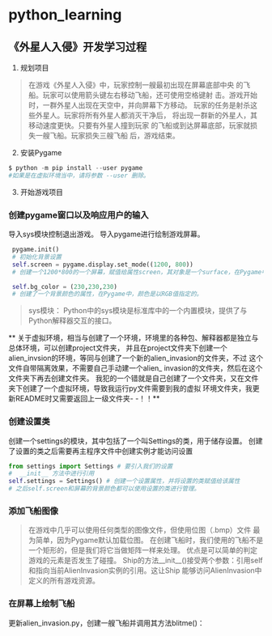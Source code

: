 # python_learning
## 《外星人入侵》开发学习过程
1. 规划项目
> 在游戏《外星人入侵》中，玩家控制一艘最初出现在屏幕底部中央
的飞船。玩家可以使用箭头键左右移动飞船，还可使用空格键射
击。游戏开始时，一群外星人出现在天空中，并向屏幕下方移动。
玩家的任务是射杀这些外星人。玩家将所有外星人都消灭干净后，
将出现一群新的外星人，其移动速度更快。只要有外星人撞到玩家
的飞船或到达屏幕底部，玩家就损失一艘飞船。玩家损失三艘飞船
后，游戏结束。
2. 安装Pygame
```python
$ python -m pip install --user pygame 
#如果是在虚拟环境当中，请将参数 --user 删除。
```
3. 开始游戏项目
### 创建pygame窗口以及响应用户的输入
导入sys模块控制退出游戏。
导入pygame进行绘制游戏屏幕。
```python
 pygame.init()
 # 初始化背景设置
 self.screen = pygame.display.set_mode((1200, 800))
 # 创建一个1200*800的一个屏幕，赋值给属性screen，其对象是一个surface，在Pygame中，surface是屏幕的一部分

 self.bg_color = (230,230,230)
 # 创建了一个背景颜色的属性，在Pygame中，颜色是以RGB值指定的。
```
> sys模块：
  Python中的sys模块是标准库中的一个内置模块，提供了与Python解释器交互的接口。



** 关于虚拟环境，相当与创建了一个环境，环境里的各种包、解释器都是独立与总体环境，可以创建project文件夹，
并且在project文件夹下创建一个alien_invsion的环境，等同与创建了一个新的alien_invasion的文件夹，不过
这个文件自带隔离效果，不需要自己手动建一个alien_ invasion的文件夹，然后在这个文件夹下再去创建文件夹。
我犯的一个错就是自己创建了一个文件夹，又在文件夹下创建了一个虚拟环境，导致我运行py文件需要到我的虚拟
环境文件夹，我更新README时又需要返回上一级文件夹- -！！**

### 创建设置类
创建一个settings的模块，其中包括了一个叫Settings的类，用于储存设置。
创建了设置的类之后需要再主程序文件中创建实例才能访问设置
```python
from settings import Settings # 要引入我们的设置
#  __init__ 方法中进行引用
self.settings = Settings() # 创建一个设置属性，并将设置的类赋值给该属性
# 之后self.screen和屏幕的背景颜色都可以使用设置的类进行管理。
```
### 添加飞船图像
> 在游戏中几乎可以使用任何类型的图像文件，但使用位图（.bmp）文件
最为简单，因为Pygame默认加载位图。
在创建飞船时，我们使用的飞船不是一个矩形的，但是我们将它当做矩阵一样来处理。
优点是可以简单的判定游戏的元素是否发生了碰撞。
> Ship的方法__init__()接受两个参数：引用self和指向当前AlienInvasion实例的引用。这让Ship
能够访问AlienInvasion中定义的所有游戏资源。

### 在屏幕上绘制飞船
更新alien_invasion.py，创建一艘飞船并调用其方法blitme()：


  


